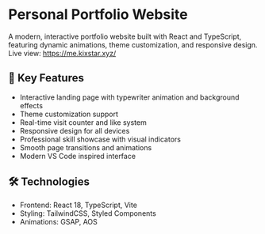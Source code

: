 # Personal Portfolio Website

A modern, interactive portfolio website built with React and TypeScript, featuring dynamic animations, theme customization, and responsive design.
Live view: https://me.kixstar.xyz/

## 🌟 Key Features
- Interactive landing page with typewriter animation and background effects
- Theme customization support
- Real-time visit counter and like system
- Responsive design for all devices
- Professional skill showcase with visual indicators
- Smooth page transitions and animations
- Modern VS Code inspired interface

## 🛠️ Technologies
- Frontend: React 18, TypeScript, Vite
- Styling: TailwindCSS, Styled Components
- Animations: GSAP, AOS
